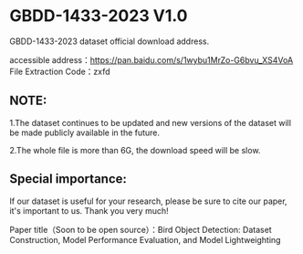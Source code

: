 # GBDD-1433-2023 V1.0
GBDD-1433-2023 dataset official download address.

accessible address：https://pan.baidu.com/s/1wybu1MrZo-G6bvu_XS4VoA 
File Extraction Code：zxfd 

## NOTE:
1.The dataset continues to be updated and new versions of the dataset will be made publicly available in the future.

2.The whole file is more than 6G, the download speed will be slow.

## Special importance:
If our dataset is useful for your research, please be sure to cite our paper, it's important to us. Thank you very much!

Paper title（Soon to be open source）：Bird Object Detection: Dataset Construction, Model Performance Evaluation, and Model Lightweighting

